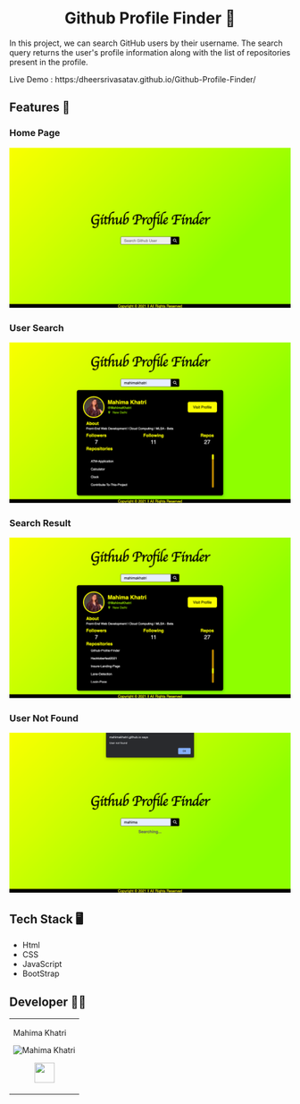 <div align ='center'>
  
# Github Profile Finder :monocle_face:
  
  </div>

In this project, we can search GitHub users by their username. The search query returns the user's profile information along with the list of repositories present in the profile.

Live Demo : https:/dheersrivasatav.github.io/Github-Profile-Finder/

## Features :eyes:
### Home Page
![alt text](Images/1.png)
### User Search
![alt text](Images/2.png)
### Search Result
![alt text](Images/3.png)
### User Not Found
![alt text](Images/4.png)


## Tech Stack :desktop_computer:

+ Html 
+ CSS
+ JavaScript
+ BootStrap


## Developer :woman_technologist:
<table>
<td>

Mahima Khatri

<p align="center">
<img src = "https://avatars.githubusercontent.com/u/77387745?v=4"  height="120"
alt="Mahima Khatri">
</p>
<p align="center">
<a href = "https://github.com/dheersrivastav" target="_blank"><img src = "http://www.iconninja.com/files/241/825/211/round-collaboration-social-github-code-circle-network-icon.svg" width="36" height = "36"/></a>
<a href = "https://www.linkedin.com/in/dheersrivastav/" target="_blank">

</a>
</p>
</td>
</tr>
</table>
